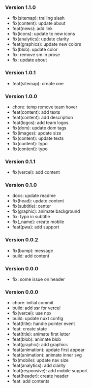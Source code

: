 ### Version 1.1.0
- fix(sitemap): trailing slash
- fix(content): update about
- feat(news): add link
- fix(icons): update to new icons
- fix(analytics): update clarity
- feat(graphics): update new colors
- fix(blob): update color
- fix: remove sm in prose
- fix: update about

### Version 1.0.1
- feat(sitemap): create one

### Version 1.0.0
- chore: temp remove team hover
- feat(content): add texts
- feat(content): add description
- feat(logos): add team logos
- fix(dom): update dom tags
- fix(images): update size
- fix(content): update texts
- fix(content): typo
- fix(content): typo

### Version 0.1.1
- fix(vercel): add content
### Version 0.1.0
- docs: update readme
- fix(head): update content
- fix(subtitle): center
- fix(graphic): animate background
- fix: typo in subtitle
- fix(_name): create mobile
- feat(pwa): add support
### Version 0.0.2
- fix(bump): message
- build: add content
### Version 0.0.0
- fix: some issue on header
### Version 0.0.0
- chore: initial commit
- build: add ssr for vercel
- fix(vercel): use npx
- build: update nuxt config
- feat(title): handle pointer event
- feat: create state
- feat(title): animate first letter
- feat(blob): animate blob
- feat(graphic): add graphics
- feat(animation): update first appear
- feat(animation): animate inner svg
- fix(mobile): update nav size
- feat(analytics): add clarity
- feat(responsive): add mobile support
- feat(header): create header
- feat: add contents
